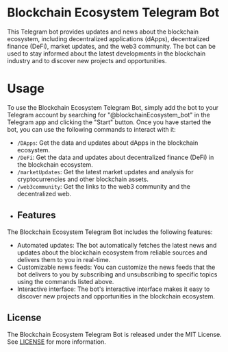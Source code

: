 # Blockchain Ecosystem Telegram Bot
This Telegram bot provides updates and news about the blockchain ecosystem, including decentralized applications (dApps), decentralized finance (DeFi), market updates, and the web3 community. The bot can be used to stay informed about the latest developments in the blockchain industry and to discover new projects and opportunities.
# Usage
To use the Blockchain Ecosystem Telegram Bot, simply add the bot to your Telegram account by searching for "@blockchainEcosystem_bot" in the Telegram app and clicking the "Start" button.
Once you have started the bot, you can use the following commands to interact with it:

- `/DApps`: Get the data and updates about dApps in the blockchain ecosystem.
- `/DeFi`: Get the data and updates about decentralized finance (DeFi) in the blockchain ecosystem.
- `/marketUpdates`: Get the latest market updates and analysis for cryptocurrencies and other blockchain assets.
- `/web3community`: Get the links to the web3 community and the decentralized web.
- ## Features

The Blockchain Ecosystem Telegram Bot includes the following features:

- Automated updates: The bot automatically fetches the latest news and updates about the blockchain ecosystem from reliable sources and delivers them to you in real-time.
- Customizable news feeds: You can customize the news feeds that the bot delivers to you by subscribing and unsubscribing to specific topics using the commands listed above.
- Interactive interface: The bot's interactive interface makes it easy to discover new projects and opportunities in the blockchain ecosystem.

## License

The Blockchain Ecosystem Telegram Bot is released under the MIT License. See [LICENSE](LICENSE) for more information.
